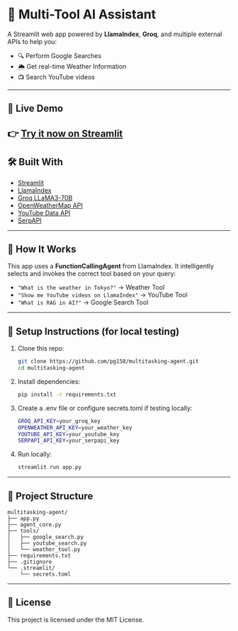 # 🤖 Multi-Tool AI Assistant

A Streamlit web app powered by **LlamaIndex**, **Groq**, and multiple external APIs to help you:

- 🔍 Perform Google Searches
- 🌦️ Get real-time Weather Information
- 📺 Search YouTube videos

---

## 🚀 Live Demo

👉 [Try it now on Streamlit](https://multitasking-agent-4kwvmjo2fp5lpbjft4xgob.streamlit.app)
---

## 🛠️ Built With

- [Streamlit](https://streamlit.io/)
- [LlamaIndex](https://www.llamaindex.ai/)
- [Groq LLaMA3-70B](https://console.groq.com/)
- [OpenWeatherMap API](https://openweathermap.org/api)
- [YouTube Data API](https://developers.google.com/youtube/v3)
- [SerpAPI](https://serpapi.com/)

---

## 🧠 How It Works

This app uses a **FunctionCallingAgent** from LlamaIndex. It intelligently selects and invokes the correct tool based on your query:

- `"What is the weather in Tokyo?"` → Weather Tool  
- `"Show me YouTube videos on LlamaIndex"` → YouTube Tool  
- `"What is RAG in AI?"` → Google Search Tool  

---

## 🔧 Setup Instructions (for local testing)

1. Clone this repo:
   ```bash
   git clone https://github.com/pg158/multitasking-agent.git
   cd multitasking-agent
   ```

2. Install dependencies:
    ```bash
    pip install -r requirements.txt
    ```

3. Create a .env file or configure secrets.toml if testing locally:
    ```bash
    GROQ_API_KEY=your_groq_key
    OPENWEATHER_API_KEY=your_weather_key
    YOUTUBE_API_KEY=your_youtube_key
    SERPAPI_API_KEY=your_serpapi_key
    ```

4. Run locally:
    ```bash
    streamlit run app.py
    ```

---

## 📁 Project Structure

    multitasking-agent/
    ├── app.py
    ├── agent_core.py
    ├── tools/
    │   ├── google_search.py
    │   ├── youtube_search.py
    │   └── weather_tool.py
    ├── requirements.txt
    ├── .gitignore
    └── .streamlit/
        └── secrets.toml

---

## 📜 License
This project is licensed under the MIT License.